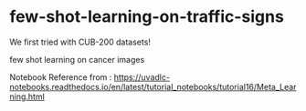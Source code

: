 # few-shot-learning-on-traffic-signs
We first tried with CUB-200 datasets!

few shot learning on cancer images

Notebook Reference from : https://uvadlc-notebooks.readthedocs.io/en/latest/tutorial_notebooks/tutorial16/Meta_Learning.html
